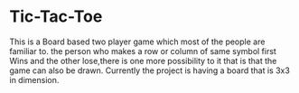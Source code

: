 # Tic-Tac-Toe
This is a Board based two player game which most of the people are familiar to.
the person who makes a row or column of same symbol first Wins and the other lose,there is one more possibility to it that is that the game can also be drawn.
Currently the project is having a board that is 3x3 in dimension.
